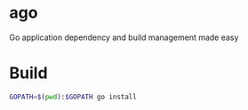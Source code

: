 # ago
Go application dependency and build management made easy

# Build
```sh
GOPATH=$(pwd):$GOPATH go install
```
